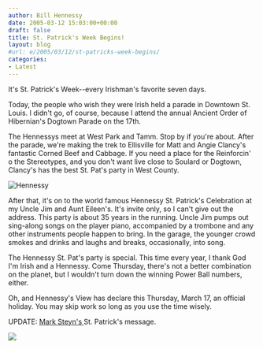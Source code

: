 ```yaml
---
author: Bill Hennessy
date: 2005-03-12 15:03:00+00:00
draft: false
title: St. Patrick's Week Begins!
layout: blog
#url: e/2005/03/12/st-patricks-week-begins/
categories:
- Latest
---
```


It's St. Patrick's Week--every Irishman's favorite seven days.




Today, the people who wish they were Irish held a parade in Downtown St. Louis. I didn't go, of course, because I attend the annual Ancient Order of Hibernian's Dogtown Parade on the 17th.




The Hennessys meet at West Park and Tamm. Stop by if you're about. After the parade, we're making the trek to Ellisville for Matt and Angie Clancy's fantastic Corned Beef and Cabbage. If you need a place for the Reinforcin' o the Stereotypes, and you don't want live close to Soulard or Dogtown, Clancy's has the best St. Pat's party in West County.




![Hennessy](https://blog.billhennessy.com/blogs/hennessys_view/hennessy_small.jpg)





After that, it's on to the world famous Hennessy St. Patrick's Celebration at my Uncle Jim and Aunt Eileen's. It's invite only, so I can't give out the address. This party is about 35 years in the running. Uncle Jim pumps out sing-along songs on the player piano, accompanied by a trombone and any other instruments people happen to bring. In the garage, the younger crowd smokes and drinks and laughs and breaks, occasionally, into song.




The Hennessy St. Pat's party is special. This time every year, I thank God I'm Irish and a Hennessy. Come Thursday, there's not a better combination on the planet, but I wouldn't turn down the winning Power Ball numbers, either.




Oh, and Hennessy's View has declare this Thursday, March 17, an official holiday. You may skip work so long as you use the time wisely. 




UPDATE: [Mark Steyn's ](https://www.suntimes.com/output/steyn/cst-edt-steyn131.html)St. Patrick's message.

![](https://blog.billhennessy.com/aggbug.aspx?PostID=1340)

